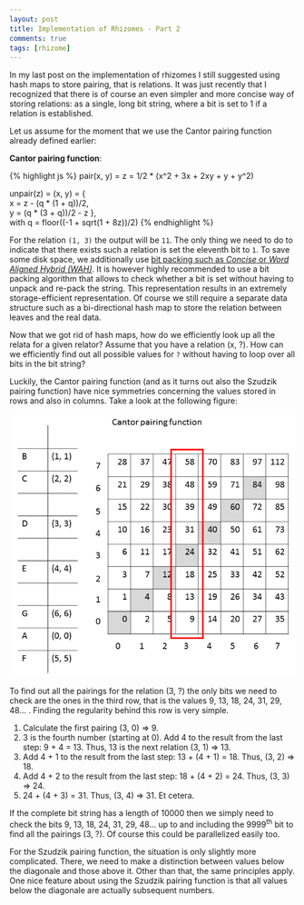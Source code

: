 ```yaml
---
layout: post
title: Implementation of Rhizomes - Part 2
comments: true
tags: [rhizome]
---
```

In my last post on the implementation of rhizomes I still suggested using hash maps to store pairing, that is relations. It was just recently that I recognized that there is of course an even simpler and more concise way of storing relations: as a single, long bit string, where a bit is set to 1 if a relation is established.<span class="more"></span>

Let us assume for the moment that we use the Cantor pairing function already defined earlier:

__Cantor pairing function__:

{% highlight js %}
pair(x, y) = z = 1/2 * (x^2 + 3x + 2xy + y + y^2)

unpair(z) = (x, y) = {  
    x = z - (q * (1 + q))/2,  
    y = (q * (3 + q))/2 - z },  
    with q = floor((-1 + sqrt(1 + 8z))/2)
{% endhighlight %}

For the relation <code>(1, 3)</code> the output will be <code>11</code>. The only thing we need to do to indicate that there exists such a relation is set the eleventh bit to <code>1</code>. To save some disk space, we additionally use [bit packing such as _Concise_ or _Word Aligned Hybrid (WAH)_](http://arxiv.org/pdf/1402.6407.pdf). It is however highly recommended to use a bit packing algorithm that allows to check whether a bit is set without having to unpack and re-pack the string.
This representation results in an extremely storage-efficient representation. Of course we still require a separate data structure such as a bi-directional hash map to store the relation between leaves and the real data.

Now that we got rid of hash maps, how do we efficiently look up all the relata for a given relator? Assume that you have a relation (x, ?). How can we efficiently find out all possible values for <code>?</code> without having to loop over all bits in the bit string?

Luckily, the Cantor pairing function (and as it turns out also the Szudzik pairing function) have nice symmetries concerning the values stored in rows and also in columns. Take a look at the following figure:

![Cantor pairing function example](/public/img/2015-08-18-cantor-pairing-func.png "Cantor pairing function example")

To find out all the pairings for the relation (3, ?) the only bits we need to check are the ones in the third row, that is the values 9, 13, 18, 24, 31, 29, 48... . Finding the regularity behind this row is very simple.

1. Calculate the first pairing (3, 0) => 9.
2. 3 is the fourth number (starting at 0). Add 4 to the result from the last step: 9 + 4 = 13. Thus, 13 is the next relation (3, 1) => 13.
3. Add 4 + 1 to the result from the last step: 13 + (4 + 1) = 18. Thus, (3, 2) => 18.
4. Add 4 + 2 to the result from the last step: 18 + (4 + 2) = 24. Thus, (3, 3) => 24.
5. 24 + (4 + 3) = 31. Thus, (3, 4) => 31.
Et cetera.

If the complete bit string has a length of 10000 then we simply need to check the bits 9, 13, 18, 24, 31, 29, 48... up to and including the 9999<sup>th</sup> bit to find all the pairings (3, ?). Of course this could be parallelized easily too.

For the Szudzik pairing function, the situation is only slightly more complicated. There, we need to make a distinction between values below the diagonale and those above it. Other than that, the same principles apply. One nice feature about using the Szudzik pairing function is that all values below the diagonale are actually subsequent numbers.